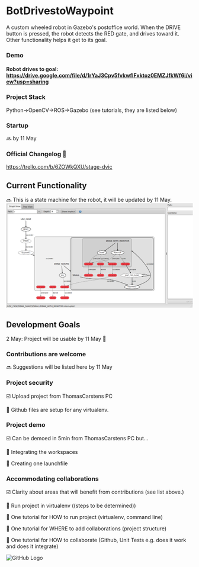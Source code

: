 # BotDrivestoWaypoint

A custom wheeled robot in Gazebo's postoffice world. When the DRIVE button is pressed, the robot detects the RED gate, and drives toward it. Other functionality helps it get to its goal.

### Demo
#### Robot drives to goal: https://drive.google.com/file/d/1rYaJ3Cpv5fvkwflFxktoz0EMZJfkWf6i/view?usp=sharing

### Project Stack
Python->OpenCV->ROS->Gazebo (see tutorials, they are listed below)

### Startup
:soon: by 11 May
### Official Changelog :sunflower:
https://trello.com/b/6ZOWkQXU/stage-dvic

## Current Functionality
:soon: This is a state machine for the robot, it will be updated by 11 May.
![GitHub Logo](/images/state_machine.png)


## Development Goals
2 May: Project will be usable by 11 May :sunflower:

### Contributions are welcome
:soon: Suggestions will be listed here by 11 May

### Project security
:ballot_box_with_check: Upload project from ThomasCarstens PC

:black_square_button: Github files are setup for any virtualenv.

### Project demo
:ballot_box_with_check: Can be demoed in 5min from ThomasCarstens PC but...

:black_square_button: Integrating the workspaces

:black_square_button: Creating one launchfile

### Accommodating collaborations
:ballot_box_with_check: Clarity about areas that will benefit from contributions (see list above.)

:black_square_button: Run project in virtualenv ((steps to be determined))

:black_square_button: One tutorial for HOW to run project (virtualenv, command line)

:black_square_button: One tutorial for WHERE to add collaborations (project structure)

:black_square_button: One tutorial for HOW to collaborate (Github, Unit Tests e.g. does it work and does it integrate)

![GitHub Logo](/images/0NSBKZe.gif)



